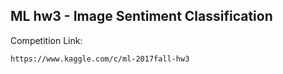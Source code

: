## ML hw3 - **Image Sentiment Classification**

Competition Link:
```
https://www.kaggle.com/c/ml-2017fall-hw3
```